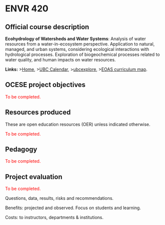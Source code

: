 # ENVR 420

## Official course description

**Ecohydrology of Watersheds and Water Systems**: Analysis of water resources from a water-in-ecosystem perspective.
Application to natural, managed, and urban systems, considering ecological interactions with hydrological processes.
Exploration of biogeochemical processes related to water quality, and human impacts on water resources.

**Links:**
\>[Home](https://www.eoas.ubc.ca/academics/courses/envr420),
\>[UBC Calendar](https://courses.students.ubc.ca/cs/courseschedule?pname=subjarea&tname=subj-course&dept=ENVR&course=420),
\>[ubcexplore](https://ubcexplorer.io/course/ENVR/420),
\>[EOAS curriculum map](https://www.eoas.ubc.ca/~quest/eoas-only.html).

## OCESE project objectives

<span style="color:red">To be completed.</span>

## Resources produced

These are open education resources (OER) unless indicated otherwise.

<span style="color:red">To be completed.</span>

## Pedagogy

<span style="color:red">To be completed.</span>

## Project evaluation

<span style="color:red">To be completed.</span>

Questions, data, results, risks and recommendations.

Benefits: projected and observed. Focus on students and learning.

Costs: to instructors, departments & institutions.